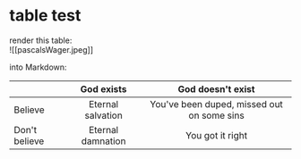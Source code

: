 # table test

render this table:  
![[pascalsWager.jpeg]]  

into Markdown:  


|  | God exists | God doesn't exist |
| :--- | :----: | :---: |
| Believe | Eternal salvation | You've been duped, missed out on some sins|
| Don't believe | Eternal damnation | You got it right |
